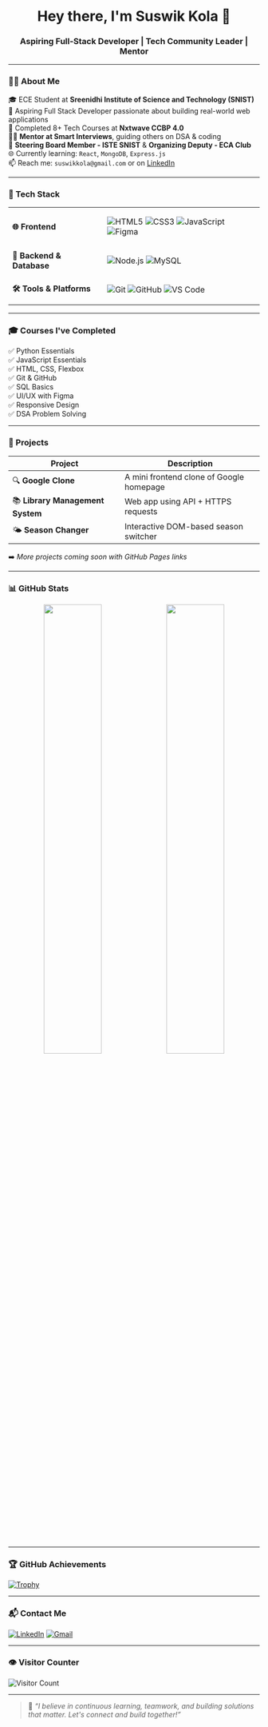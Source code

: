 <h1 align="center">Hey there, I'm Suswik Kola 👋</h1>
<h3 align="center">Aspiring Full-Stack Developer | Tech Community Leader | Mentor</h3>

---

### 🧑‍🎓 About Me

🎓 ECE Student at **Sreenidhi Institute of Science and Technology (SNIST)**  
💼 Aspiring Full Stack Developer passionate about building real-world web applications  
🧠 Completed 8+ Tech Courses at **Nxtwave CCBP 4.0**  
👨‍🏫 **Mentor at Smart Interviews**, guiding others on DSA & coding  
🎯 **Steering Board Member - ISTE SNIST** & **Organizing Deputy - ECA Club**  
🌐 Currently learning: `React`, `MongoDB`, `Express.js`  
📫 Reach me: `suswikkola@gmail.com` or on [LinkedIn](https://www.linkedin.com/in/suswik-kola/)

---

### 💼 Tech Stack

<table>
<tr>
<td><b>🌐 Frontend</b></td>
<td>

![HTML5](https://img.shields.io/badge/HTML5-E34F26?style=flat-square&logo=html5&logoColor=white)
![CSS3](https://img.shields.io/badge/CSS3-1572B6?style=flat-square&logo=css3&logoColor=white)
![JavaScript](https://img.shields.io/badge/JavaScript-F7DF1E?style=flat-square&logo=javascript&logoColor=black)
![Figma](https://img.shields.io/badge/Figma-F24E1E?style=flat-square&logo=figma&logoColor=white)

</td>
</tr>

<tr>
<td><b>🧠 Backend & Database</b></td>
<td>

![Node.js](https://img.shields.io/badge/Node.js-339933?style=flat-square&logo=nodedotjs&logoColor=white)
![MySQL](https://img.shields.io/badge/MySQL-4479A1?style=flat-square&logo=mysql&logoColor=white)

</td>
</tr>

<tr>
<td><b>🛠 Tools & Platforms</b></td>
<td>

![Git](https://img.shields.io/badge/Git-F05032?style=flat-square&logo=git&logoColor=white)
![GitHub](https://img.shields.io/badge/GitHub-181717?style=flat-square&logo=github&logoColor=white)
![VS Code](https://img.shields.io/badge/VS%20Code-007ACC?style=flat-square&logo=visualstudiocode&logoColor=white)

</td>
</tr>
</table>

---

### 🎓 Courses I've Completed

✅ Python Essentials  
✅ JavaScript Essentials  
✅ HTML, CSS, Flexbox  
✅ Git & GitHub  
✅ SQL Basics  
✅ UI/UX with Figma  
✅ Responsive Design  
✅ DSA Problem Solving

---

### 🚀 Projects

| Project | Description |
|--------|-------------|
| 🔍 **Google Clone** | A mini frontend clone of Google homepage |
| 📚 **Library Management System** | Web app using API + HTTPS requests |
| 🌤 **Season Changer** | Interactive DOM-based season switcher |

➡️ *More projects coming soon with GitHub Pages links*

---

### 📊 GitHub Stats

<p align="center">
  <img width="48%" src="https://github-readme-stats.vercel.app/api?username=SuswikKola&show_icons=true&theme=radical" />
  <img width="48%" src="https://github-readme-stats.vercel.app/api/top-langs/?username=SuswikKola&layout=compact&theme=tokyonight" />
</p>

---

### 🏆 GitHub Achievements

[![Trophy](https://github-profile-trophy.vercel.app/?username=SuswikKola&theme=gruvbox&no-frame=true&margin-w=10)](https://github.com/ryo-ma/github-profile-trophy)

---

### 📬 Contact Me

[![LinkedIn](https://img.shields.io/badge/LinkedIn-blue?style=for-the-badge&logo=linkedin&logoColor=white)](https://www.linkedin.com/in/suswik-kola/)
[![Gmail](https://img.shields.io/badge/Gmail-red?style=for-the-badge&logo=gmail&logoColor=white)](mailto:suswikkola@gmail.com)

---

### 👁️ Visitor Counter

![Visitor Count](https://komarev.com/ghpvc/?username=SuswikKola)

---

> 🎯 *“I believe in continuous learning, teamwork, and building solutions that matter. Let's connect and build together!”*
